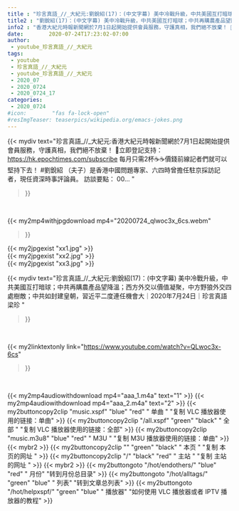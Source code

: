 ```yaml
---
title : "珍言真語_//_大紀元:劉銳紹(17)：(中文字幕) 美中冷戰升級，中共美國互打暗球；中共再購農產品望降溫；西方外交以價值凝聚，中方野狼外交四處樹敵；中共如封建皇朝，習近平二度連任機會大｜2020年7月24日｜珍言真語 梁珍 "
title2 : "劉銳紹(17)：(中文字幕) 美中冷戰升級，中共美國互打暗球；中共再購農產品望降溫；西方外交以價值凝聚，中方野狼外交四處樹敵；中共如封建皇朝，習近平二度連任機會大｜2020年7月24日｜珍言真語 梁珍 "
info2 : "香港大紀元時報新聞網於7月1日起開始提供會員服務，守護真相，我們絕不放棄！ 💎立即登記支持：https://hk.epochtimes.com/subscribe 每月只需2杯☕☕價錢前線記者們就可以堅持下去！ #劉銳紹 （夫子）是香港中國問題專家、六四時曾擔任駐京採訪記者，現任資深時事評論員。 訪談要點： 00... "
date:        2020-07-24T17:23:02-07:00
author:
 - youtube_珍言真語_//_大紀元
tags:
 - youtube
 - 珍言真語_//_大紀元
 - youtube_珍言真語_//_大紀元
 - 2020_07
 - 2020_0724
 - 2020_0724_17
categories:
 - 2020_0724
#icon:        "fas fa-lock-open"
#resImgTeaser: teaserpics/wikipedia.org/emacs-jokes.png
---
```


{{< mydiv text="珍言真語_//_大紀元:香港大紀元時報新聞網於7月1日起開始提供會員服務，守護真相，我們絕不放棄！ 💎立即登記支持：https://hk.epochtimes.com/subscribe 每月只需2杯☕☕價錢前線記者們就可以堅持下去！ #劉銳紹 （夫子）是香港中國問題專家、六四時曾擔任駐京採訪記者，現任資深時事評論員。 訪談要點： 00... "
>}}
<br>


{{< my2mp4withjpgdownload mp4="20200724_qlwoc3x_6cs.webm"
>}}

{{< my2jpgexist "xx1.jpg" >}}<br>
{{< my2jpgexist "xx2.jpg" >}}<br>
{{< my2jpgexist "xx3.jpg" >}}<br>



{{< mydiv text="珍言真語_//_大紀元:劉銳紹(17)：(中文字幕) 美中冷戰升級，中共美國互打暗球；中共再購農產品望降溫；西方外交以價值凝聚，中方野狼外交四處樹敵；中共如封建皇朝，習近平二度連任機會大｜2020年7月24日｜珍言真語 梁珍 "
>}}
<br>

{{< my2linktextonly link="https://www.youtube.com/watch?v=QLwoc3x-6cs"
>}}


<br>

{{< my2mp4audiowithdownload mp4="aaa_1.m4a"    text="1" >}}
{{< my2mp4audiowithdownload mp4="aaa_2.m4a"    text="2" >}}
{{< my2buttoncopy2clip "music.xspf"        "blue"   "red"    " 单曲 "  "复制 VLC 播放器使用的链接：单曲" >}} {{< my2buttoncopy2clip "/all.xspf"         "green"  "black"  " 全部 "  "复制 VLC 播放器使用的链接：全部" >}} {{< my2buttoncopy2clip "music.m3u8"        "blue"   "red"    " M3U  "    "复制 M3U 播放器使用的链接：单曲" >}} {{< mybr2 >}} {{< my2buttoncopy2clip ""                  "green"  "black"  " 本页 "    "复制 本页的网址 " >}} {{< my2buttoncopy2clip "/"                 "black"  "red"    " 主站 "    "复制 主站的网址 " >}} {{< mybr2 >}} {{< my2buttongoto      "/hot/endothers/"   "blue"   "red"    " 月份"   "转到月份总目录" >}} {{< my2buttongoto      "/hot/alltags/"     "green"  "blue"   " 列表"   "转到文章总列表" >}} {{< my2buttongoto      "/hot/helpxspf/"    "green"  "blue"   " 播放器" "如何使用 VLC 播放器或者 IPTV 播放器的教程" >}} 
